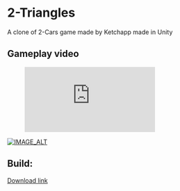 # 2-Triangles
A clone of 2-Cars game made by Ketchapp made in Unity


## Gameplay video

<figure class="video_container">
  <iframe src="https://youtube.com/shorts/BAl_Jlh4020" frameborder="0" allowfullscreen="true"> </iframe>
</figure>

[![IMAGE_ALT](https://img.youtube.com/vi/BAl_Jlh4020/0.jpg)](https://youtube.com/shorts/BAl_Jlh4020)

## Build:
[Download link](https://drive.google.com/file/d/1HfMte5wM8m4etXVU5quuYUA5nwM3j-H5/view?usp=sharing)